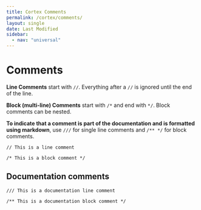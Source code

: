 ```yaml
---
title: Cortex Comments
permalink: /cortex/comments/
layout: single
date: Last Modified
sidebar:
  - nav: "universal"
---
```


# Comments

**Line Comments** start with `//`. Everything after a `//` is ignored until the
end of the line.

**Block (multi-line) Comments** start with `/*` and end with `*/`. Block
comments can be nested.

**To indicate that a comment is part of the documentation and is formatted using
markdown**, use `///` for single line comments and `/** */` for block comments.


```cortex
// This is a line comment

/* This is a block comment */

```


## Documentation comments

```cortex
/// This is a documentation line comment

/** This is a documentation block comment */

```
